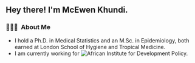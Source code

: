 <h2> Hey there! I'm McEwen Khundi.</h2>

<h3> 👨🏻‍💻 &nbsp;About Me </h3>

- I hold a Ph.D. in Medical Statistics and an M.Sc. in Epidemiology, both earned at London School of Hygiene and Tropical Medicine.
- I am currently working for ![African Institute for Development Policy.](https://www.afidep.org/staff/mcewen-khundi/)


